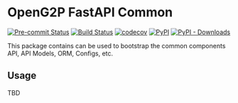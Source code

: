 # OpenG2P FastAPI Common

[![Pre-commit Status](https://github.com/OpenG2P/openg2p-fastapi-common/actions/workflows/pre-commit.yml/badge.svg?branch=1.1.0)](https://github.com/OpenG2P/openg2p-fastapi-common/actions/workflows/pre-commit.yml?query=branch%3A1.1.0)
[![Build Status](https://github.com/OpenG2P/openg2p-fastapi-common/actions/workflows/test.yml/badge.svg?branch=1.1.0)](https://github.com/OpenG2P/openg2p-fastapi-common/actions/workflows/test.yml?query=branch%3A1.1.0)
[![codecov](https://codecov.io/gh/OpenG2P/openg2p-fastapi-common/branch/1.1.0/graph/badge.svg)](https://codecov.io/gh/OpenG2P/openg2p-fastapi-common)
[![PyPI](https://img.shields.io/pypi/v/openg2p-fastapi-common?label=pypi%20package)](https://pypi.org/project/openg2p-fastapi-common)
[![PyPI - Downloads](https://img.shields.io/pypi/dm/openg2p-fastapi-common)](https://pypi.org/project/openg2p-fastapi-common)

This package contains can be used to bootstrap the common components API, API Models, ORM, Configs, etc.

## Usage

TBD
